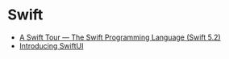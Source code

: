 # Swift

- [A Swift Tour — The Swift Programming Language (Swift 5.2)](https://docs.swift.org/swift-book/GuidedTour/GuidedTour.html)
- [Introducing SwiftUI
](https://developer.apple.com/tutorials/swiftui)